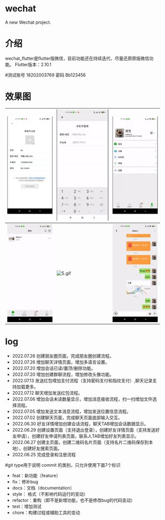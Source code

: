 # wechat

A new Wechat project.

# 介绍
wechat_flutter是flutter版微信，目前功能还在持续迭代，尽量还原原版微信功能。
Flutter版本：2.10.1

#测试账号 18202003769 密码 Bb123456

# 效果图

| ![1.gif](https://github.com/LeeeYudE/flutter_wechat/blob/master/assets/screenshot/screenshot0.gif) | ![2.gif](https://github.com/LeeeYudE/flutter_wechat/blob/master/assets/screenshot/screenshot1.gif) | ![3.gif](https://github.com/LeeeYudE/flutter_wechat/blob/master/assets/screenshot/screenshot2.gif) |
|----------------------------------------------------------------------------------------------------|----------------------------------------------------------------------------------------------------|----------------------------------------------------------------------------------------------------|
| ![4.gif](https://github.com/LeeeYudE/flutter_wechat/blob/master/assets/screenshot/screenshot3.gif) | ![5.gif](https://github.com/LeeeYudE/flutter_wechat/blob/master/assets/screenshot/screenshot4.gif) | ![6.gif](https://github.com/LeeeYudE/flutter_wechat/blob/master/assets/screenshot/screenshot5.gif) |


# log

* 2022.07.26 创建朋友圈页面，完成朋友圈创建流程。
* 2022.07.26 增加聊天详情页面，增加多语言设置。
* 2022.07.20 增加会话已读/置顶/删除功能。
* 2022.07.20 增加创建群聊流程，增加修改头像功能。
* 2022.07.13 发送红包增加支付流程（支持密码支付和指纹支付）,聊天记录支持加载更多。
* 2022.07.12 聊天增加发送红包流程。
* 2022.07.06 增加会话未读数量显示，增加消息接收流程，扫一扫增加文件选择流程。
* 2022.07.05 增加发送文本消息流程，增加发送位置信息流程。
* 2022.07.02 创建聊天页面，完成聊天页面底部输入交互。 
* 2022.06.30 好友详情增加创建会话流程，聊天TAB增加会话数据显示。
* 2022.06.29 创建设置页面（支持退出登录），创建好友详情页面（支持发送好友申请），创建好友申请列表页面，联系人TAB增加好友列表显示。
* 2022.06.27 创建主页面，创建二维码名片页面（支持名片二维码保存到本地），创建好友搜索页面。
* 2022.06.25 完成登录和注册流程


#git type用于说明 commit 的类别，只允许使用下面7个标识
* feat：新功能（feature）
* fix：修补bug
* docs：文档（documentation）
* style： 格式（不影响代码运行的变动）
* refactor：重构（即不是新增功能，也不是修改bug的代码变动）
* test：增加测试
* chore：构建过程或辅助工具的变动